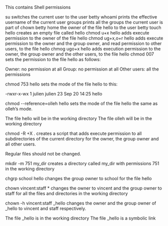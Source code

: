 This contains Shell permissions

su switches the current user to the user betty
whoami prints the effective username of the current user
groups prints all the groups the current user is part of
chown betty home the owner of the file hello to the user betty
touch hello creates an empty file called hello
chmod u+x hello adds execute permission to the owner of the file hello
chmod ug+x,o+r hello adds execute permission to the owner and the group owner, and read permission to other users, to the file hello
chmog ugo+x hello adds execution permission to the owner, the group owner and the other users, to the file hello
chmod 007 sets the permission to the file hello as follows:

Owner: no permission at all
Group: no permission at all
Other users: all the permissions

chmod 753 hello sets the mode of the file hello to this:

-rwxr-x-wx 1 julien julien 23 Sep 20 14:25 hello

chmod --reference=olleh hello sets the mode of the file hello the same as olleh’s mode.

The file hello will be in the working directory
The file olleh will be in the working directory

chmod -R  +X . creates a script that adds execute permission to all subdirectories of the current directory for the owner, the group owner and all other users.

Regular files should not be changed.

mkdir -m 751 my_dir creates a directory called my_dir with permissions 751 in the working directory

chgrp school hello changes the group owner to school for the file hello

chown vincent:staff * changes the owner to vincent and the group owner to staff for all the files and directories in the working directory

chown -h vincent:staff _hello changes the owner and the group owner of _hello to vincent and staff respectively.

The file _hello is in the working directory
The file _hello is a symbolic link













